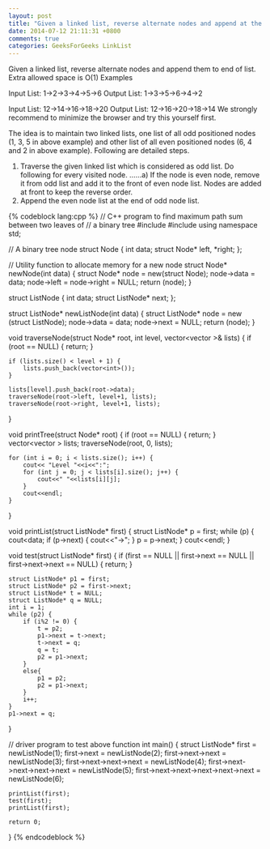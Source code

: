 ```yaml
---
layout: post
title: "Given a linked list, reverse alternate nodes and append at the end"
date: 2014-07-12 21:11:31 +0800
comments: true
categories: GeeksForGeeks LinkList
---
```

Given a linked list, reverse alternate nodes and append them to end of list. Extra allowed space is O(1) 
Examples

Input List:  1->2->3->4->5->6
Output List: 1->3->5->6->4->2

Input List:  12->14->16->18->20
Output List: 12->16->20->18->14
We strongly recommend to minimize the browser and try this yourself first.

The idea is to maintain two linked lists, one list of all odd positioned nodes (1, 3, 5 in above example) and other list of all even positioned nodes (6, 4 and 2 in above example). Following are detailed steps.
1) Traverse the given linked list which is considered as odd list. Do following for every visited node.
……a) If the node is even node, remove it from odd list and add it to the front of even node list. Nodes are added at front to keep the reverse order.
2) Append the even node list at the end of odd node list.

{% codeblock lang:cpp %}
// C++ program to find maximum path sum between two leaves of
// a binary tree
#include <iostream>
#include <vector>
using namespace std;

// A binary tree node
struct Node
{
    int data;
    struct Node* left, *right;
};

// Utility function to allocate memory for a new node
struct Node* newNode(int data)
{
    struct Node* node = new(struct Node);
    node->data = data;
    node->left = node->right = NULL;
    return (node);
}

struct ListNode
{
    int data;
    struct ListNode* next;
};

struct ListNode* newListNode(int data)
{
    struct ListNode* node = new (struct ListNode);
    node->data = data;
    node->next = NULL;
    return (node);
}

void traverseNode(struct Node* root, int level, vector<vector<int> >& lists)
{
    if (root == NULL) {
        return;
    }
    
    if (lists.size() < level + 1) {
        lists.push_back(vector<int>());
    }
    
    lists[level].push_back(root->data);
    traverseNode(root->left, level+1, lists);
    traverseNode(root->right, level+1, lists);
}

void printTree(struct Node* root)
{
    if (root == NULL) {
        return;
    }
    vector<vector<int> > lists;
    traverseNode(root, 0, lists);
    
    for (int i = 0; i < lists.size(); i++) {
        cout<< "Level "<<i<<":";
        for (int j = 0; j < lists[i].size(); j++) {
            cout<<" "<<lists[i][j];
        }
        cout<<endl;
    }
}

void printList(struct ListNode* first)
{
    struct ListNode* p = first;
    while (p) {
        cout<<p->data;
        if (p->next) {
            cout<<"->";
        }
        p = p->next;
    }
    cout<<endl;
}

void test(struct ListNode* first)
{
    if (first == NULL || first->next == NULL || first->next->next == NULL) {
        return;
    }
    
    struct ListNode* p1 = first;
    struct ListNode* p2 = first->next;
    struct ListNode* t = NULL;
    struct ListNode* q = NULL;
    int i = 1;
    while (p2) {
        if (i%2 != 0) {
            t = p2;
            p1->next = t->next;
            t->next = q;
            q = t;
            p2 = p1->next;
        }
        else{
            p1 = p2;
            p2 = p1->next;
        }
        i++;
    }
    p1->next = q;
}

// driver program to test above function
int main()
{
    struct ListNode* first = newListNode(1);
    first->next = newListNode(2);
    first->next->next = newListNode(3);
    first->next->next->next = newListNode(4);
    first->next->next->next->next = newListNode(5);
    first->next->next->next->next->next = newListNode(6);
    
    printList(first);
    test(first);
    printList(first);

    return 0;
}
{% endcodeblock %}